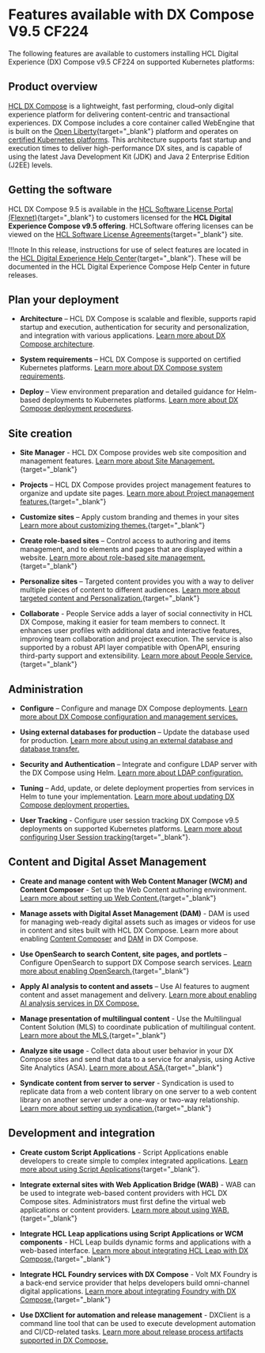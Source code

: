 # Features available with DX Compose V9.5 CF224

The following features are available to customers installing HCL Digital Experience (DX) Compose v9.5 CF224 on supported Kubernetes platforms:

## Product overview

[HCL DX Compose]()<!--link to be added once file is available--> is a lightweight, fast performing, cloud–only digital experience platform for delivering content-centric and transactional experiences. DX Compose includes a core container called WebEngine that is built on the [Open Liberty](https://openliberty.io/){target="_blank"} platform and operates on [certified Kubernetes platforms](../getting_started/system_requirements.md#kubernetes-platform-policy). This architecture supports fast startup and execution times to deliver high-performance DX sites, and is capable of using the latest Java Development Kit (JDK) and Java 2 Enterprise Edition (J2EE) levels.

## Getting the software 

HCL DX Compose 9.5 is available in the [HCL Software License Portal (Flexnet)](https://support.hcl-software.com/csm?id=kb_article&sysparm_article=KB0073344){target="_blank"} to customers licensed for the **HCL Digital Experience Compose v9.5 offering**. HCLSoftware offering licenses can be viewed on the [HCL Software License Agreements](https://www.hcl-software.com/resources/license-agreements){target="_blank"} site.

!!!note
    In this release, instructions for use of select features are located in the [HCL Digital Experience Help Center](https://opensource.hcltechsw.com/digital-experience/latest/){target="_blank"}. These will be documented in the HCL Digital Experience Compose Help Center in future releases.

## Plan your deployment

- **Architecture** – HCL DX Compose is scalable and flexible, supports rapid startup and execution, authentication for security and personalization, and integration with various applications. [Learn more about DX Compose architecture](../getting_started/architecture_dependencies.md).

- **System requirements** – HCL DX Compose is supported on certified Kubernetes platforms. [Learn more about DX Compose system requirements](../getting_started/system_requirements.md). 

- **Deploy** – View environment preparation and detailed guidance for Helm-based deployments to Kubernetes platforms. [Learn more about DX Compose deployment procedures](../deploy_dx/index.md).<!-- Link needs updating when deployment section is reorganized -->

## Site creation

- **Site Manager** - HCL DX Compose provides web site composition and management features. [Learn more about Site Management.](https://opensource.hcltechsw.com/digital-experience/latest/get_started/product_overview/site_building/){target="_blank"}

- **Projects** – HCL DX Compose provides project management features to organize and update site pages. [Learn more about Project management features.](https://opensource.hcltechsw.com/digital-experience/latest/manage_content/wcm_authoring/authoring_portlet/change_management/){target="_blank"}

- **Customize sites** – Apply custom branding and themes in your sites [Learn more about customizing themes.](https://opensource.hcltechsw.com/digital-experience/latest/build_sites/themes_skins/themeopt_themedev_themes_roadmap/){target="_blank"}

- **Create role-based sites** – Control access to authoring and items management, and to elements and pages that are displayed within a website. [Learn more about role-based site management.](https://opensource.hcltechsw.com/digital-experience/latest/deployment/manage/security/people/authorization/controlling_access/wcm_security/){target="_blank"}

- **Personalize sites** – Targeted content provides you with a way to deliver multiple pieces of content to different audiences. [Learn more about targeted content and Personalization.](https://opensource.hcltechsw.com/digital-experience/latest/manage_content/pzn/pzn_intro/){target="_blank"}

- **Collaborate** - People Service adds a layer of social connectivity in HCL DX Compose, making it easier for team members to connect. It enhances user profiles with additional data and interactive features, improving team collaboration and project execution. The service is also supported by a robust API layer compatible with OpenAPI, ensuring third-party support and extensibility. [Learn more about People Service.](https://opensource.hcltechsw.com/digital-experience/latest/deployment/manage/security/people/){target="_blank"}


## Administration

- **Configure** – Configure and manage DX Compose deployments. [Learn more about DX Compose configuration and management services.](../deploy_dx/manage/index.md)

- **Using external databases for production** – Update the database used for production. [Learn more about using an external database and database transfer.](../deploy_dx/manage/external_db_database_transfer.md)

- **Security and Authentication** – Integrate and configure LDAP server with the DX Compose using Helm. [Learn more about LDAP configuration.](../deploy_dx/manage/ldap_configuration.md)

- **Tuning** – Add, update, or delete deployment properties from services in Helm to tune your implementation. [Learn more about updating DX Compose deployment properties.](../deploy_dx/manage/update_properties_with_helm.md)

- **User Tracking** - Configure user session tracking DX Compose v9.5 deployments on supported Kubernetes platforms. [Learn more about configuring User Session tracking](https://opensource.hcltechsw.com/digital-experience/latest/get_started/download/software_licensing_portal/configure_entitlement_checks/export_usage_report/){target="_blank"}.

## Content and Digital Asset Management

- **Create and manage content with Web Content Manager (WCM) and Content Composer** - Set up the Web Content authoring environment. [Learn more about setting up Web Content.](https://opensource.hcltechsw.com/digital-experience/latest/manage_content/wcm_configuration/cfg_webcontent_auth_env/){target="_blank"}

- **Manage assets with Digital Asset Management (DAM)** - DAM is used for managing web-ready digital assets such as images or videos for use in content and sites built with HCL DX Compose. Learn more about enabling [Content Composer](../deploy_dx/manage/enable_cc.md) and [DAM](../deploy_dx/manage/enable_dam.md) in DX Compose.

- **Use OpenSearch to search Content, site pages, and portlets** – Configure OpenSearch to support DX Compose search services. [Learn more about enabling OpenSearch.](https://opensource.hcltechsw.com/digital-experience/latest/deployment/install/container/helm_deployment/preparation/optional_tasks/optional_install_new_search/){target="_blank"}

- **Apply AI analysis to content and assets** – Use AI features to augment content and asset management and delivery. [Learn more about enabling AI analysis services in DX Compose.](../deploy_dx/manage/enable_content_ai.md)

- **Manage presentation of multilingual content** - Use the Multilingual Content Solution (MLS) to coordinate publication of multilingual content. [Learn more about the MLS.](https://opensource.hcltechsw.com/digital-experience/latest/manage_content/wcm_development/wcm_dev_api/wcm_mls_api/){target="_blank"}

- **Analyze site usage** - Collect data about user behavior in your DX Compose sites and send that data to a service for analysis, using Active Site Analytics (ASA). [Learn more about ASA.](https://opensource.hcltechsw.com/digital-experience/latest/deployment/manage/monitoring/analyze_portal_usage/user_behavior_by_asa/){target="_blank"}

- **Syndicate content from server to server** - Syndication is used to replicate data from a web content library on one server to a web content library on another server under a one-way or two-way relationship. [Learn more about setting up syndication.](https://opensource.hcltechsw.com/digital-experience/latest/manage_content/wcm_delivery/syndication/wcm_rm_syndication/){target="_blank"}

## Development and integration

- **Create custom Script Applications** - Script Applications enable developers to create simple to complex integrated applications. [Learn more about using Script Applications](https://opensource.hcltechsw.com/digital-experience/latest/extend_dx/script_application/){target="_blank"}.

- **Integrate external sites with Web Application Bridge (WAB)** - WAB can be used to integrate web-based content providers with HCL DX Compose sites. Administrators must first define the virtual web applications or content providers. [Learn more about using WAB.](https://opensource.hcltechsw.com/digital-experience/latest/extend_dx/integration/wab/){target="_blank"}

- **Integrate HCL Leap applications using Script Applications or WCM components** - HCL Leap builds dynamic forms and applications with a web-based interface. [Learn more about integrating HCL Leap with DX Compose.](https://opensource.hcltechsw.com/digital-experience/latest/extend_dx/integration/leap/){target="_blank"}

- **Integrate HCL Foundry services with DX Compose** - Volt MX Foundry is a back-end service provider that helps developers build omni-channel digital applications. [Learn more about integrating Foundry with DX Compose.](https://opensource.hcltechsw.com/digital-experience/latest/extend_dx/integration/mx/){target="_blank"} <!-- This links to DX instruction for integrating Foundry. -->

- **Use DXClient for automation and release management** -  DXClient is a command line tool that can be used to execute development automation and CI/CD-related tasks. [Learn more about release process artifacts supported in DX Compose.](../deploy_dx/manage/dxclient.md)